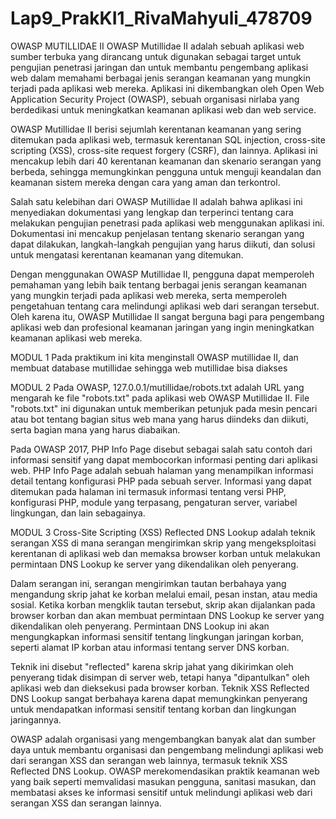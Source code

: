 # Lap9_PrakKI1_RivaMahyuli_478709

OWASP MUTILLIDAE II
OWASP Mutillidae II adalah sebuah aplikasi web sumber terbuka yang dirancang untuk digunakan sebagai target untuk pengujian penetrasi jaringan dan untuk membantu pengembang aplikasi web dalam memahami berbagai jenis serangan keamanan yang mungkin terjadi pada aplikasi web mereka. Aplikasi ini dikembangkan oleh Open Web Application Security Project (OWASP), sebuah organisasi nirlaba yang berdedikasi untuk meningkatkan keamanan aplikasi web dan web service.

OWASP Mutillidae II berisi sejumlah kerentanan keamanan yang sering ditemukan pada aplikasi web, termasuk kerentanan SQL injection, cross-site scripting (XSS), cross-site request forgery (CSRF), dan lainnya. Aplikasi ini mencakup lebih dari 40 kerentanan keamanan dan skenario serangan yang berbeda, sehingga memungkinkan pengguna untuk menguji keandalan dan keamanan sistem mereka dengan cara yang aman dan terkontrol.

Salah satu kelebihan dari OWASP Mutillidae II adalah bahwa aplikasi ini menyediakan dokumentasi yang lengkap dan terperinci tentang cara melakukan pengujian penetrasi pada aplikasi web menggunakan aplikasi ini. Dokumentasi ini mencakup penjelasan tentang skenario serangan yang dapat dilakukan, langkah-langkah pengujian yang harus diikuti, dan solusi untuk mengatasi kerentanan keamanan yang ditemukan.

Dengan menggunakan OWASP Mutillidae II, pengguna dapat memperoleh pemahaman yang lebih baik tentang berbagai jenis serangan keamanan yang mungkin terjadi pada aplikasi web mereka, serta memperoleh pengetahuan tentang cara melindungi aplikasi web dari serangan tersebut. Oleh karena itu, OWASP Mutillidae II sangat berguna bagi para pengembang aplikasi web dan profesional keamanan jaringan yang ingin meningkatkan keamanan aplikasi web mereka.

MODUL 1
Pada praktikum ini kita menginstall OWASP mutillidae II, dan membuat database mutillidae sehingga web mutillidae bisa diakses

MODUL 2
Pada OWASP, 127.0.0.1/mutillidae/robots.txt adalah URL yang mengarah ke file "robots.txt" pada aplikasi web OWASP Mutillidae II. File "robots.txt" ini digunakan untuk memberikan petunjuk pada mesin pencari atau bot tentang bagian situs web mana yang harus diindeks dan diikuti, serta bagian mana yang harus diabaikan.

Pada OWASP 2017, PHP Info Page disebut sebagai salah satu contoh dari informasi sensitif yang dapat membocorkan informasi penting dari aplikasi web. PHP Info Page adalah sebuah halaman yang menampilkan informasi detail tentang konfigurasi PHP pada sebuah server. Informasi yang dapat ditemukan pada halaman ini termasuk informasi tentang versi PHP, konfigurasi PHP, module yang terpasang, pengaturan server, variabel lingkungan, dan lain sebagainya.

MODUL 3
Cross-Site Scripting (XSS) Reflected DNS Lookup adalah teknik serangan XSS di mana serangan mengirimkan skrip yang mengeksploitasi kerentanan di aplikasi web dan memaksa browser korban untuk melakukan permintaan DNS Lookup ke server yang dikendalikan oleh penyerang.

Dalam serangan ini, serangan mengirimkan tautan berbahaya yang mengandung skrip jahat ke korban melalui email, pesan instan, atau media sosial. Ketika korban mengklik tautan tersebut, skrip akan dijalankan pada browser korban dan akan membuat permintaan DNS Lookup ke server yang dikendalikan oleh penyerang. Permintaan DNS Lookup ini akan mengungkapkan informasi sensitif tentang lingkungan jaringan korban, seperti alamat IP korban atau informasi tentang server DNS korban.

Teknik ini disebut "reflected" karena skrip jahat yang dikirimkan oleh penyerang tidak disimpan di server web, tetapi hanya "dipantulkan" oleh aplikasi web dan dieksekusi pada browser korban. Teknik XSS Reflected DNS Lookup sangat berbahaya karena dapat memungkinkan penyerang untuk mendapatkan informasi sensitif tentang korban dan lingkungan jaringannya.

OWASP adalah organisasi yang mengembangkan banyak alat dan sumber daya untuk membantu organisasi dan pengembang melindungi aplikasi web dari serangan XSS dan serangan web lainnya, termasuk teknik XSS Reflected DNS Lookup. OWASP merekomendasikan praktik keamanan web yang baik seperti memvalidasi masukan pengguna, sanitasi masukan, dan membatasi akses ke informasi sensitif untuk melindungi aplikasi web dari serangan XSS dan serangan lainnya.
